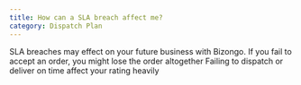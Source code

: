 ```yaml
---
title: How can a SLA breach affect me?
category: Dispatch Plan
---
```

SLA breaches may effect on your future business with Bizongo.
If you fail to accept an order, you might lose the order altogether
Failing to dispatch or deliver on time affect your rating heavily
